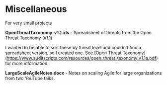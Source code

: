 # Miscellaneous
For very small projects

**OpenThreatTaxonomy-v1.1.xls** - Spreadsheet of threats from the Open Threat Taxonomy (v1.1).

I wanted to be able to sort these by threat level and couldn't find a spreadsheet version, so I created one. See [Open Threat Taxonomy] (https://www.auditscripts.com/resources/open_threat_taxonomy_v1.1a.pdf) for more information.

**LargeScaleAgileNotes.docx** - Notes on scaling Agile for large organizations from two YouTube talks.

